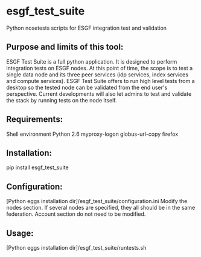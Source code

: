 esgf_test_suite
===============

Python nosetests scripts for ESGF integration test and validation

## Purpose and limits of this tool:

ESGF Test Suite is a full python application. It is designed to perform integration tests on ESGF nodes. At this point of time, the scope is to test a single data node and its three peer services (idp services, index services and compute services). 
ESGF Test Suite offers to run high level tests from a desktop so the tested node can be validated from the end user's perspective. 
Current developments will also let admins to test and validate the stack by running tests on the node itself.

## Requirements:

Shell environment
Python 2.6
myproxy-logon
globus-url-copy
firefox

## Installation:

pip install esgf_test_suite

## Configuration:

[Python eggs installation dir]/esgf_test_suite/configuration.ini 
Modify the nodes section. If several nodes are specified, they all should be in the same federation. Account section do not need to be modified.

## Usage:

[Python eggs installation dir]/esgf_test_suite/runtests.sh

